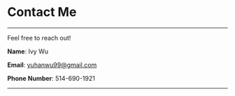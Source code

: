 # Contact Me

---

Feel free to reach out!

**Name**: Ivy Wu

**Email**: yuhanwu99@gmail.com

**Phone Number**: 514-690-1921

---